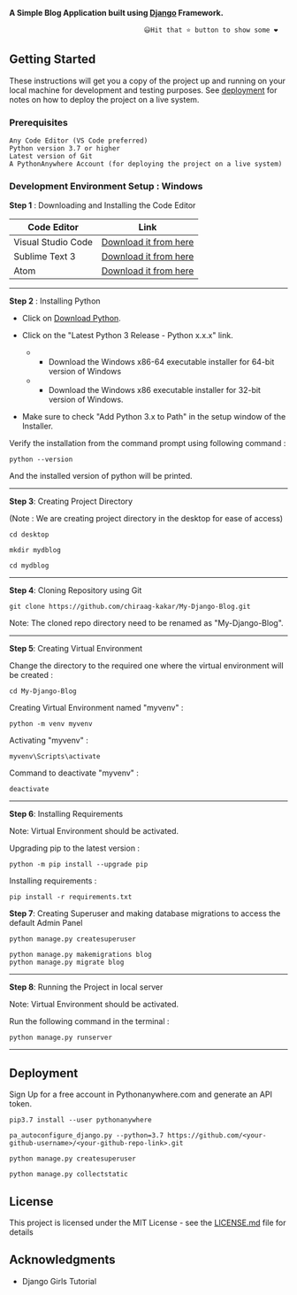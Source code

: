 


**A Simple Blog Application built using [Django](https://docs.djangoproject.com/en/3.9/) Framework.**

                                      😃Hit that ⭐ button to show some ❤️           

## Getting Started

These instructions will get you a copy of the project up and running on your local machine for development and testing purposes. See [deployment](#Deployment) for notes on how to deploy the project on a live system.

### Prerequisites
```
Any Code Editor (VS Code preferred)
Python version 3.7 or higher
Latest version of Git
A PythonAnywhere Account (for deploying the project on a live system)
```

### Development Environment Setup : Windows
**Step 1** : Downloading and Installing the Code Editor

| **Code Editor** | **Link** 	|
|-	|-	|
| Visual Studio Code 	| [Download it from here](https://code.visualstudio.com/)	|
| Sublime Text 3 	| [Download it from here](https://www.sublimetext.com/3) |
| Atom 	| [Download it from here](https://atom.io/)	|

---
**Step 2** : Installing Python
* Click on [Download Python](https://www.python.org/downloads/windows/).
* Click on the "Latest Python 3 Release - Python x.x.x" link.
   * * Download the Windows x86-64 executable installer for 64-bit version of Windows
   * * Download the Windows x86 executable installer for 32-bit version of Windows.


* Make sure to check "Add Python 3.x to Path" in the setup window of the Installer.

Verify the installation from the command prompt using following command :
```
python --version
```
And the installed version of python will be printed.


---
**Step 3**: Creating Project Directory 


(Note : We are creating project directory in the desktop for ease of access)

```
cd desktop

mkdir mydblog

cd mydblog
```
---
**Step 4**: Cloning Repository using Git
```
git clone https://github.com/chiraag-kakar/My-Django-Blog.git
```
Note: The cloned repo directory need to be renamed as "My-Django-Blog".

---
**Step 5**: Creating Virtual Environment

Change the directory to the required one where the virtual environment will be created :
```
cd My-Django-Blog
```
Creating Virtual Environment named "myvenv" :
```
python -m venv myvenv
```
Activating "myvenv" :
```
myvenv\Scripts\activate
```
Command to deactivate "myvenv" :
```
deactivate
```
---
**Step 6**: Installing Requirements


Note: Virtual Environment should be activated.


Upgrading pip to the latest version :
```
python -m pip install --upgrade pip
```


Installing requirements :
```
pip install -r requirements.txt
```
**Step 7**: Creating Superuser and making database migrations to access the default Admin Panel
```
python manage.py createsuperuser
```
```
python manage.py makemigrations blog
python manage.py migrate blog
```

---
**Step 8**: Running the Project in local server


Note: Virtual Environment should be activated.


Run the following command in the terminal :
```
python manage.py runserver
```

---
## Deployment

Sign Up for a free account in Pythonanywhere.com and generate an API token.

```
pip3.7 install --user pythonanywhere

pa_autoconfigure_django.py --python=3.7 https://github.com/<your-github-username>/<your-github-repo-link>.git

python manage.py createsuperuser

python manage.py collectstatic
```


## License

This project is licensed under the MIT License - see the [LICENSE.md](LICENSE.md) file for details

## Acknowledgments

* Django Girls Tutorial

